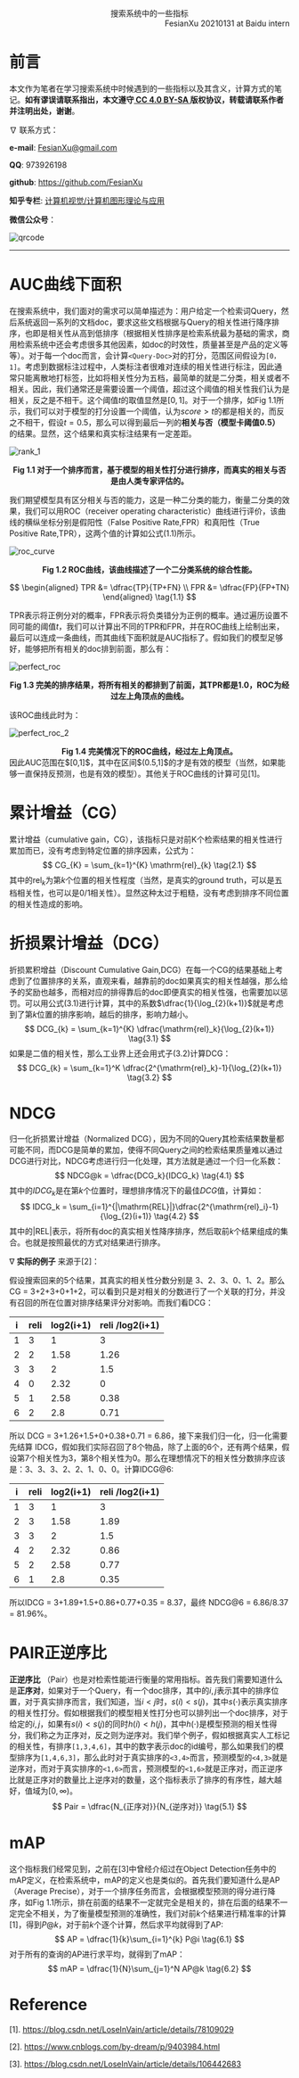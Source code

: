 <div align='center'>
    搜索系统中的一些指标
</div>


<div align='right'>
    FesianXu 20210131 at Baidu intern
</div>

# 前言

本文作为笔者在学习搜索系统中时候遇到的一些指标以及其含义，计算方式的笔记。**如有谬误请联系指出，本文遵守[ CC 4.0 BY-SA ](http://creativecommons.org/licenses/by-sa/4.0/)版权协议，转载请联系作者并注明出处，谢谢**。

$\nabla$ 联系方式：

**e-mail**: FesianXu@gmail.com

**QQ**: 973926198

**github**: https://github.com/FesianXu

**知乎专栏**: [计算机视觉/计算机图形理论与应用](https://zhuanlan.zhihu.com/c_1265262560611299328)

**微信公众号**：

![qrcode][qrcode]

----



# AUC曲线下面积

在搜索系统中，我们面对的需求可以简单描述为：用户给定一个检索词Query，然后系统返回一系列的文档doc，要求这些文档根据与Query的相关性进行降序排序，也即是相关性从高到低排序（根据相关性排序是检索系统最为基础的需求，商用检索系统中还会考虑很多其他因素，如doc的时效性，质量甚至是产品的定义等等）。对于每一个doc而言，会计算`<Query-Doc>`对的打分，范围区间假设为`[0，1]`。考虑到数据标注过程中，人类标注者很难对连续的相关性进行标注，因此通常只能离散地打标签，比如将相关性分为五档，最简单的就是二分类，相关或者不相关。因此，我们通常还是需要设置一个阈值，超过这个阈值的相关性我们认为是相关，反之是不相干。这个阈值$t$的取值显然是$[0,1]$。对于一个排序，如Fig 1.1所示，我们可以对于模型的打分设置一个阈值，认为$score > t$的都是相关的，而反之不相干，假设$t=0.5$，那么可以得到最后一列的**相关与否（模型卡阈值0.5）** 的结果。显然，这个结果和真实标注结果有一定差距。

![rank_1][rank_1]

<div align='center'>
    <b>
        Fig 1.1 对于一个排序而言，基于模型的相关性打分进行排序，而真实的相关与否是由人类专家评估的。
    </b>
</div>

我们期望模型具有区分相关与否的能力，这是一种二分类的能力，衡量二分类的效果，我们可以用ROC（receiver operating characteristic）曲线进行评价，该曲线的横纵坐标分别是假阳性（False Positive Rate,FPR）和真阳性（True Positive Rate,TPR），这两个值的计算如公式(1.1)所示。

![roc_curve][roc_curve]

<div align='center'>
    <b>
        Fig 1.2 ROC曲线，该曲线描述了一个二分类系统的综合性能。
    </b>
</div>

$$
\begin{aligned}
TPR &= \dfrac{TP}{TP+FN} \\
FPR &= \dfrac{FP}{FP+TN}
\end{aligned}
\tag{1.1}
$$

TPR表示将正例分对的概率，FPR表示将负类错分为正例的概率。通过遍历设置不同可能的阈值$t$，我们可以计算出不同的TPR和FPR，并在ROC曲线上绘制出来，最后可以连成一条曲线，而其曲线下面积就是AUC指标了。假如我们的模型足够好，能够把所有相关的doc排到前面，那么有：

![perfect_roc][perfect_roc]

<div align='center'>
    <b>
        Fig 1.3 完美的排序结果，将所有相关的都排到了前面，其TPR都是1.0，ROC为经过左上角顶点的曲线。
    </b>
</div>

该ROC曲线此时为：

![perfect_roc_2][perfect_roc_2]

<div align='center'>
    <b>
        Fig 1.4 完美情况下的ROC曲线，经过左上角顶点。
    </b>
</div>
因此AUC范围在$[0,1]$，其中在区间$(0.5,1]$的才是有效的模型（当然，如果能够一直保持反预测，也是有效的模型）。其他关于ROC曲线的计算可见[1]。

# 累计增益（CG）

累计增益（cumulative gain，CG），该指标只是对前K个检索结果的相关性进行累加而已，没有考虑到特定位置的排序因素，公式为：
$$
CG_{K} = \sum_{k=1}^{K} \mathrm{rel}_{k}
\tag{2.1}
$$
其中的$\mathrm{rel}_{k}$为第$k$个位置的相关性程度（当然，是真实的ground truth，可以是五档相关性，也可以是0/1相关性）。显然这种太过于粗糙，没有考虑到排序不同位置的相关性造成的影响。

# 折损累计增益（DCG）

折损累积增益（Discount Cumulative Gain,DCG）在每一个CG的结果基础上考虑到了位置排序的关系，直观来看，越靠前的doc如果真实的相关性越强，那么给予的奖励也越多，而相对应的排得靠后的doc即便真实的相关性强，也需要加以惩罚。可以用公式(3.1)进行计算，其中的系数$\dfrac{1}{\log_{2}(k+1)}$就是考虑到了第$k$位置的排序影响，越后的排序，影响力越小。
$$
DCG_{k} = \sum_{k=1}^{K} \dfrac{\mathrm{rel}_k}{\log_{2}(k+1)}
\tag{3.1}
$$
如果是二值的相关性，那么工业界上还会用式子(3.2)计算DCG：
$$
DCG_{k} = \sum_{k=1}^K \dfrac{2^{\mathrm{rel}_k}-1}{\log_{2}(k+1)}
\tag{3.2}
$$

# NDCG

归一化折损累计增益（Normalized DCG），因为不同的Query其检索结果数量都可能不同，而DCG是简单的累加，使得不同Query之间的检索结果质量难以通过DCG进行对比，NDCG考虑进行归一化处理，其方法就是通过一个归一化系数：
$$
NDCG@k = \dfrac{DCG_k}{IDCG_k}
\tag{4.1}
$$
其中的$IDCG_k$是在第$k$个位置时，理想排序情况下的最佳$DCG$值，计算如：
$$
IDCG_k = \sum_{i=1}^{|\mathrm{REL}|}\dfrac{2^{\mathrm{rel}_i}-1}{\log_{2}(i+1)}
\tag{4.2}
$$
其中的$|\mathrm{REL}|$表示，将所有doc的真实相关性降序排序，然后取前$k$个结果组成的集合。也就是按照最优的方式对结果进行排序。

 $\nabla$ **实际的例子** 来源于[2]：

假设搜索回来的5个结果，其真实的相关性分数分别是 3、2、3、0、1、2。那么 CG = 3+2+3+0+1+2，可以看到只是对相关的分数进行了一个关联的打分，并没有召回的所在位置对排序结果评分对影响。而我们看DCG：

| i    | reli | log2(i+1) | reli /log2(i+1) |
| ---- | ---- | --------- | --------------- |
| 1    | 3    | 1         | 3               |
| 2    | 2    | 1.58      | 1.26            |
| 3    | 3    | 2         | 1.5             |
| 4    | 0    | 2.32      | 0               |
| 5    | 1    | 2.58      | 0.38            |
| 6    | 2    | 2.8       | 0.71            |

所以 DCG = 3+1.26+1.5+0+0.38+0.71 = 6.86，接下来我们归一化，归一化需要先结算 IDCG，假如我们实际召回了8个物品，除了上面的6个，还有两个结果，假设第7个相关性为3，第8个相关性为0。那么在理想情况下的相关性分数排序应该是：3、3、3、2、2、1、0、0。计算IDCG@6:

| i    | reli | log2(i+1) | reli /log2(i+1) |
| ---- | ---- | --------- | --------------- |
| 1    | 3    | 1         | 3               |
| 2    | 3    | 1.58      | 1.89            |
| 3    | 3    | 2         | 1.5             |
| 4    | 2    | 2.32      | 0.86            |
| 5    | 2    | 2.58      | 0.77            |
| 6    | 1    | 2.8       | 0.35            |

所以IDCG = 3+1.89+1.5+0.86+0.77+0.35 = 8.37，最终 NDCG@6 = 6.86/8.37 = 81.96%。

# PAIR正逆序比

**正逆序比** （Pair）也是对检索性能进行衡量的常用指标。首先我们需要知道什么是**正序对**，如果对于一个Query，有一个doc排序，其中的$i,j$表示其中的排序位置，对于真实排序而言，我们知道，当$i < j$时，$s(i) < s(j)$，其中$s(\cdot)$表示真实排序的相关性打分。假如根据我们的模型相关性打分也可以排列出一个doc排序，对于给定的$i,j$，如果有$s(i) < s(j)$的同时$h(i) < h(j)$，其中$h(\cdot)$是模型预测的相关性得分，我们称之为正序对，反之则为逆序对。我们举个例子，假如根据真实人工标记的相关性，有排序`[1,3,4,6]`，其中的数字表示doc的id编号，那么如果我们的模型排序为`[1,4,6,3]`，那么此时对于真实排序的`<3,4>`而言，预测模型的`<4,3>`就是逆序对，而对于真实排序的`<1,6>`而言，预测模型的`<1,6>`就是正序对，而正逆序比就是正序对的数量比上逆序对的数量，这个指标表示了排序的有序性，越大越好，值域为$[0,\infty)$。
$$
Pair = \dfrac{N_{正序对}}{N_{逆序对}}
\tag{5.1}
$$

# mAP

这个指标我们经常见到，之前在[3]中曾经介绍过在Object Detection任务中的mAP定义，在检索系统中，mAP的定义也是类似的。首先我们要知道什么是AP（Average Precise），对于一个排序任务而言，会根据模型预测的得分进行降序，如Fig 1.1所示，排在前面的结果不一定就完全是相关的，排在后面的结果不一定完全不相关，为了衡量模型预测的准确性，我们对前$k$个结果进行精准率的计算[1]，得到$P@k$，对于前$k$个逐个计算，然后求平均就得到了AP:
$$
AP = \dfrac{1}{k}\sum_{i=1}^{k} P@i
\tag{6.1}
$$
对于所有的查询的AP进行求平均，就得到了mAP：
$$
mAP = \dfrac{1}{N}\sum_{j=1}^N AP@k
\tag{6.2}
$$


# Reference

[1]. https://blog.csdn.net/LoseInVain/article/details/78109029

[2]. https://www.cnblogs.com/by-dream/p/9403984.html

[3]. https://blog.csdn.net/LoseInVain/article/details/106442683





[qrcode]: ./imgs/qrcode.jpg
[rank_1]: ./imgs/rank_1.png
[roc_curve]: ./imgs/roc_curve.png
[perfect_roc]: ./imgs/perfect_roc.png
[perfect_roc_2]: ./imgs/perfect_roc_2.png











